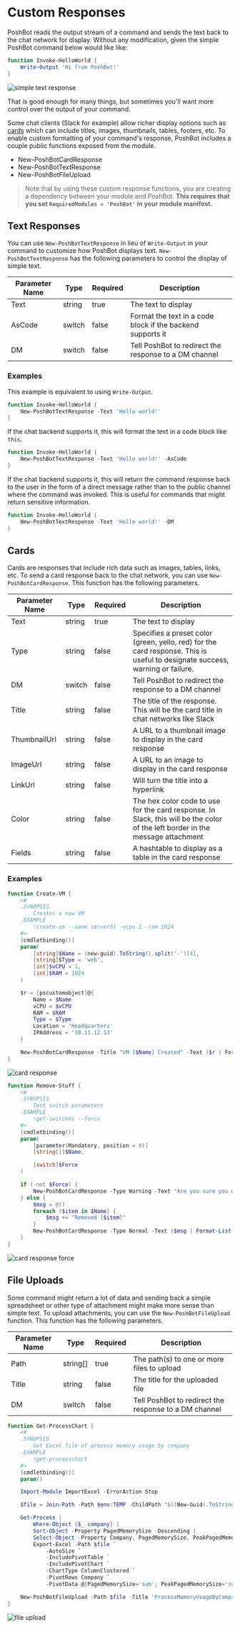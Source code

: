 
# Custom Responses

PoshBot reads the output stream of a command and sends the text back to the chat network for display.
Without any modification, given the simple PoshBot command below would like like:

```powershell
function Invoke-HelloWorld {
    Write-Output 'Hi from PoshBot!'
}
```

![simple text response](../../../images/simple-text-response.png)

That is good enough for many things, but sometimes you'll want more control over the output of your command.

Some chat clients (Slack for example) allow richer display options such as [cards](https://api.slack.com/docs/message-attachments) which can include titles, images, thumbnails, tables, footers, etc.
To enable custom formatting of your command's response, PoshBot includes a couple public functions exposed from the module.

* New-PoshBotCardResponse
* New-PoshBotTextResponse
* New-PoshBotFileUpload

> Note that by using these custom response functions, you are creating a dependency between your module and PoshBot.
**This requires that you set `RequiredModules = 'PoshBot'` in your module manifest.**

## Text Responses

You can use `New-PoshBotTextResponse` in lieu of `Write-Output` in your command to customize how PoshBot displays text.
`New-PoshBotTextResponse` has the following parameters to control the display of simple text.

| Parameter Name | Type   | Required | Description |
|----------------|--------|----------|-------------|
| Text           | string | true     | The text to display
| AsCode         | switch | false    | Format the text in a code block if the backend supports it
| DM             | switch | false    | Tell PoshBot to redirect the response to a DM channel

### Examples

This example is equivalent to using `Write-Output`.
```powershell
function Invoke-HelloWorld {
    New-PoshBotTextResponse -Text 'Hello world!'
}
```

If the chat backend supports it, this will format the text in a code block like `this`.

```powershell
function Invoke-HelloWorld {
    New-PoshBotTextResponse -Text 'Hello world!' -AsCode
}
```

If the chat backend supports it, this will return the command response back to the user in the form of a direct message rather than to the public channel where the command was invoked.
This is useful for commands that might return sensitive information.

```powershell
function Invoke-HelloWorld {
    New-PoshBotTextResponse -Text 'Hello world!' -DM
}
```

## Cards

Cards are responses that include rich data such as images, tables, links, etc.
To send a card response back to the chat network, you can use `New-PoshBotCardResponse`.
This function has the following parameters.

| Parameter Name | Type   | Required | Description |
|----------------|--------|----------|-------------|
| Text           | string | true     | The text to display
| Type           | string | false    | Specifies a preset color (green, yello, red) for the card response. This is useful to designate success, warning or failure.
| DM             | switch | false    | Tell PoshBot to redirect the response to a DM channel
| Title          | string | false    | The title of the response. This will be the card title in chat networks like Slack
| ThumbnailUrl   | string | false    | A URL to a thumbnail image to display in the card response
| ImageUrl       | string | false    | A URL to an image to display in the card response
| LinkUrl        | string | false    | Will turn the title into a hyperlink
| Color          | string | false    | The hex color code to use for the card response. In Slack, this will be the color of the left border in the message attachment
| Fields       | string | false    | A hashtable to display as a table in the card response

### Examples

```powershell
function Create-VM {
    <#
    .SYNOPSIS
        Creates a new VM
    .EXAMPLE
        !create-vm --name server01 -vcpu 2 -ram 1024
    #>
    [cmdletbinding()]
    param(
        [string]$Name = (new-guid).ToString().split('-')[4],
        [string]$Type = 'web',
        [int]$vCPU = 1,
        [int]$RAM = 1024
    )

    $r = [pscustomobject]@{
        Name = $Name
        vCPU = $vCPU
        RAM = $RAM
        Type = $Type
        Location = 'Headquarters'
        IPAddress = '10.11.12.13'
    }

    New-PoshBotCardResponse -Title "VM [$Name] Created" -Text ($r | Format-List -Property * | Out-String)
}
```

![card response](../../../images/card-response.png)

```powershell
function Remove-Stuff {
    <#
    .SYNOPSIS
        Test switch parameters
    .EXAMPLE
        !get-switches --force
    #>
    [cmdletbinding()]
    param(
        [parameter(Mandatory, position = 0)]
        [string[]]$Name,

        [switch]$Force
    )

    if (-not $Force) {
        New-PoshBotCardResponse -Type Warning -Text "Are you sure you want to remove [$($Name -join ',')]? Use the --Force if you do."
    } else {
        $msg = @()
        foreach ($item in $Name) {
            $msg += "Removed [$item]"
        }
        New-PoshBotCardResponse -Type Normal -Text ($msg | Format-List | Out-String)
    }
}
```

![card response force](../../../images/card-response-force.png)

## File Uploads

Some command might return a lot of data and sending back a simple spreadsheet or other type of attachment might make more sense than simple text.
To upload attachments, you can use the `New-PoshBotFileUpload` function.
This function has the following parameters.

| Parameter Name | Type     | Required | Description |
|----------------|----------|----------|-------------|
| Path           | string[] | true    | The path(s) to one or more files to upload
| Title          | string   | false    | The title for the uploaded file
| DM             | switch   | false    | Tell PoshBot to redirect the response to a DM channel

```powershell
function Get-ProcessChart {
    <#
    .SYNOPSIS
        Get Excel file of process memory usage by company
    .EXAMPLE
        !get-processchart
    #>
    [cmdletbinding()]
    param()

    Import-Module ImportExcel -ErrorAction Stop

    $file = Join-Path -Path $env:TEMP -ChildPath "$((New-Guid).ToString()).xlsx"

    Get-Process |
        Where-Object {$_.company} |
        Sort-Object -Property PagedMemorySize -Descending |
        Select-Object -Property Company, PagedMemorySize, PeakPagedMemorySize|
        Export-Excel -Path $file `
            -AutoSize `
            -IncludePivotTable `
            -IncludePivotChart `
            -ChartType ColumnClustered `
            -PivotRows Company `
            -PivotData @{PagedMemorySize='sum'; PeakPagedMemorySize='sum'}

    New-PoshBotFileUpload -Path $file -Title 'ProcessMemoryUsageByCompany.xlsx'
}
```

![file upload](../../../images/file-upload.png)
